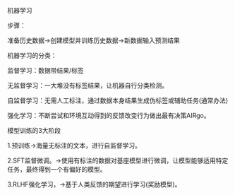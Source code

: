 机器学习

步骤：

准备历史数据->创建模型并训练历史数据->新数据输入预测结果

机器学习的分类：

监督学习：数据带结果/标签

无监督学习：一大堆没有标签结果，让机器自行分类检测。

自监督学习：无需人工标注，通过数据本身结果生成伪标签或辅助任务(通常办法)

强化学习：不断尝试和环境互动得到的反馈改变行为做出最有决策AIRgo。

模型训练的3大阶段

1.预训练->海量无标注的文本，进行自监督学习。

2.SFT监督微调。->使用有标注的数据对基座模型进行微调，让模型能够适用特定任务，最终得到一个有偏好的模型。

3.RLHF强化学习，->基于人类反馈的期望进行学习(奖励模型)。

